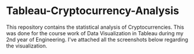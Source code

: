 # Tableau-Cryptocurrency-Analysis
This repository contains the statistical analysis of Cryptocurrencies. This was done for the course work of Data Visualization in Tableau during my 2nd year of Engineering. I've attached all the screenshots below regarding the visualization.
